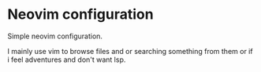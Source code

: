 # Neovim configuration

Simple neovim configuration. 

I mainly use vim to browse files and or searching something from them or if i feel adventures and don't want lsp.
